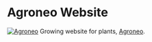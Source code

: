 # Agroneo Website


[![Agroneo](https://agroneo.net/ui/logo@16)](https://agroneo.com) Growing website for plants, [Agroneo](https://agroneo.com). 
